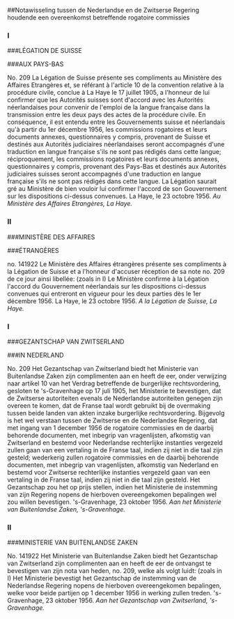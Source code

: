 <meta http-equiv='Content-Type' content='text/html; charset=utf-8' />

##Notawisseling tussen de Nederlandse en de Zwitserse Regering houdende een overeenkomst betreffende rogatoire commissies

### I  

###LÉGATION DE SUISSE

###AUX PAYS-BAS

No. 209 La Légation de Suisse présente ses compliments au Ministère des Affaires Etrangères et, se référant à l'article 10 de la convention relative à la procédure civile, conclue à La Haye le 17 juillet 1905, a l'honneur de lui confirmer que les Autorités suisses sont d'accord avec les Autorités néerlandaises pour convenir de l'emploi de la langue française dans la transmission entre les deux pays des actes de la procédure civile. En conséquence, il est entendu entre les Gouvernements suisse et néerlandais qu'à partir du 1er décembre 1956, les commissions rogatoires et leurs documents annexes, questionnaires y compris, provenant de Suisse et destinés aux Autorités judiciaires néerlandaises seront accompagnés d'une traduction en langue française s'ils ne sont pas rédigés dans cette langue; réciproquement, les commissions rogatoires et leurs documents annexes, questionnaires y compris, provenant des Pays-Bas et destinés aux Autorités judiciaires suisses seront accompagnés d'une traduction en langue française s'ils ne sont pas rédigés dans cette langue. La Légation saurait gré au Ministère de bien vouloir lui confirmer l'accord de son Gouvernement sur les dispositions ci-dessus convenues. La Haye, le 23 octobre 1956.  *Au Ministère des Affaires Etrangères,*   *La Haye.*    

### II  

###MINISTÈRE DES AFFAIRES

###ÉTRANGÈRES

no. 141922 Le Ministère des Affaires étrangères présente ses compliments à la Légation de Suisse et a l'honneur d'accuser réception de sa note no. 209 de ce jour ainsi libellée:  (zoals in I)  Le Ministère confirme à la Légation l'accord du Gouvernement néerlandais sur les dispositions ci-dessus convenues qui entreront en vigueur pour les deux parties dès le 1er décembre 1956. La Haye, le 23 octobre 1956.  *A la Légation de Suisse,*   *La Haye.*    

### I  

###GEZANTSCHAP VAN ZWITSERLAND

###IN NEDERLAND

No. 209 Het Gezantschap van Zwitserland biedt het Ministerie van Buitenlandse Zaken zijn complimenten aan en heeft de eer, onder verwijzing naar artikel 10 van het Verdrag betreffende de burgerlijke rechtsvordering, gesloten te 's-Gravenhage op 17 juli 1905, het Ministerie te bevestigen, dat de Zwitserse autoriteiten evenals de Nederlandse autoriteiten genegen zijn overeen te komen, dat de Franse taal wordt gebruikt bij de overmaking tussen beide landen van akten inzake burgerlijke rechtsvordering. Bijgevolg is het wel verstaan tussen de Zwitserse en de Nederlandse Regering, dat met ingang van 1 december 1956 de rogatoire commissies en de daarbij behorende documenten, met inbegrip van vragenlijsten, afkomstig van Zwitserland en bestemd voor Nederlandse rechterlijke instanties vergezeld zullen gaan van een vertaling in de Franse taal, indien zij niet in die taal zijn gesteld; wederkerig zullen rogatoire commissies en de daarbij behorende documenten, met inbegrip van vragenlijsten, afkomstig van Nederland en bestemd voor Zwitserse rechterlijke instanties vergezeld gaan van een vertaling in de Franse taal, indien zij niet in die taal zijn gesteld. Het Gezantschap zou het op prijs stellen, indien het Ministerie de instemming van zijn Regering nopens de hierboven overeengekomen bepalingen wel zou willen bevestigen. 's-Gravenhage, 23 oktober 1956.  *Aan het Ministerie*   *van Buitenlandse Zaken,*   *'s-Gravenhage.*    

### II  

###MINISTERIE VAN BUITENLANDSE ZAKEN

No. 141922 Het Ministerie van Buitenlandse Zaken biedt het Gezantschap van Zwitserland zijn complimenten aan en heeft de eer de ontvangst te bevestigen van zijn nota van heden, no. 209, welke als volgt luidt:  (zoals in I)  Het Ministerie bevestigt het Gezantschap de instemming van de Nederlandse Regering nopens de hierboven overeengekomen bepalingen, welke voor beide partijen op 1 december 1956 in werking zullen treden. 's-Gravenhage, 23 oktober 1956.  *Aan het Gezantschap van*   *Zwitserland,*   *'s-Gravenhage.*    
